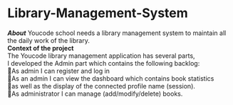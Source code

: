 # Library-Management-System
***About***
Youcode school needs a library management system to maintain all the daily work of the library.  
**Context of the project**  
The Youcode library management application has several parts,   
I developed the Admin part which contains the following backlog:    
🔹As admin I can register and log in    
🔹As an admin I can view the dashboard which contains book statistics   
🔹as well as the display of the connected profile name (session).    
🔹As administrator I can manage (add/modify/delete) books.  
